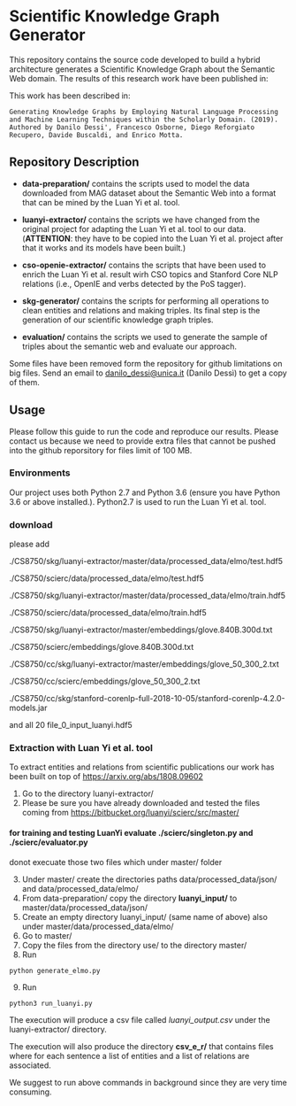 # Scientific Knowledge Graph Generator



This repository contains the source code developed to build a hybrid architecture generates a Scientific Knowledge Graph about the Semantic Web domain. The results of this research work have been published in: 

This work has been described in:
```
Generating Knowledge Graphs by Employing Natural Language Processing and Machine Learning Techniques within the Scholarly Domain. (2019). Authored by Danilo Dessi', Francesco Osborne, Diego Reforgiato Recupero, Davide Buscaldi, and Enrico Motta.
```

## Repository Description

- **data-preparation/** contains the scripts used to model the data downloaded from MAG dataset about the Semantic Web into a format that can be mined by the Luan Yi et al. tool. 

- **luanyi-extractor/** contains the scripts we have changed from the original project for adapting the Luan Yi et al. tool to our data. (**ATTENTION**: they have to be copied into the Luan Yi et al. project after that it works and its models have been built.)

- **cso-openie-extractor/** contains the scripts that have been used to enrich the Luan Yi et al. result wirh CSO topics and Stanford Core NLP relations (i.e., OpenIE and verbs detected by the PoS tagger).

- **skg-generator/** contains the scripts for performing all operations to clean entities and relations and making triples. Its final step is the generation of our scientific knowledge graph triples.

- **evaluation/** contains the scripts we used to generate the sample of triples about the semantic web and evaluate our approach.

Some files have been removed form the repository for github limitations on big files. Send an email to danilo_dessi@unica.it (Danilo Dessì) to get a copy of them.


## Usage
Please follow this guide to run the code and reproduce our results. Please contact us because we need to provide extra files that cannot be pushed into the github reporsitory for files limit of 100 MB.

### Environments
Our project uses both Python 2.7 and Python 3.6 (ensure you have Python 3.6 or above installed.). Python2.7 is used to run the Luan Yi et al. tool.

### download

please add 

./CS8750/skg/luanyi-extractor/master/data/processed_data/elmo/test.hdf5

./CS8750/scierc/data/processed_data/elmo/test.hdf5

./CS8750/skg/luanyi-extractor/master/data/processed_data/elmo/train.hdf5

./CS8750/scierc/data/processed_data/elmo/train.hdf5

./CS8750/skg/luanyi-extractor/master/embeddings/glove.840B.300d.txt

./CS8750/scierc/embeddings/glove.840B.300d.txt

./CS8750/cc/skg/luanyi-extractor/master/embeddings/glove_50_300_2.txt

./CS8750/cc/scierc/embeddings/glove_50_300_2.txt

./CS8750/cc/skg/stanford-corenlp-full-2018-10-05/stanford-corenlp-4.2.0-models.jar

and all 20 file_0_input_luanyi.hdf5

### Extraction with Luan Yi et al. tool

To extract entities and relations from scientific publications our work has been built on top of https://arxiv.org/abs/1808.09602
1. Go to the directory luanyi-extractor/
2. Please be sure you have already downloaded and tested the files coming from https://bitbucket.org/luanyi/scierc/src/master/

#### for training and testing LuanYi evaluate ./scierc/singleton.py and ./scierc/evaluator.py

donot execuate those two files which under master/ folder

3. Under master/ create the directories paths data/processed_data/json/ and data/processed_data/elmo/
4. From data-preparation/ copy the directory **luanyi_input/** to master/data/processed_data/json/
5. Create an empty directory luanyi_input/ (same name of above) also under master/data/processed_data/elmo/
6. Go to master/
7. Copy the files from the directory use/ to the directory master/
8. Run 
```
python generate_elmo.py
```

9. Run
```
python3 run_luanyi.py
```

The execution will produce a csv file called *luanyi_output.csv* under the luanyi-extractor/ directory.

The execution will also produce the directory **csv_e_r/** that contains files where for each sentence a list of entities and a list of relations are associated. 

We suggest to run above commands in background since they are very time consuming.











